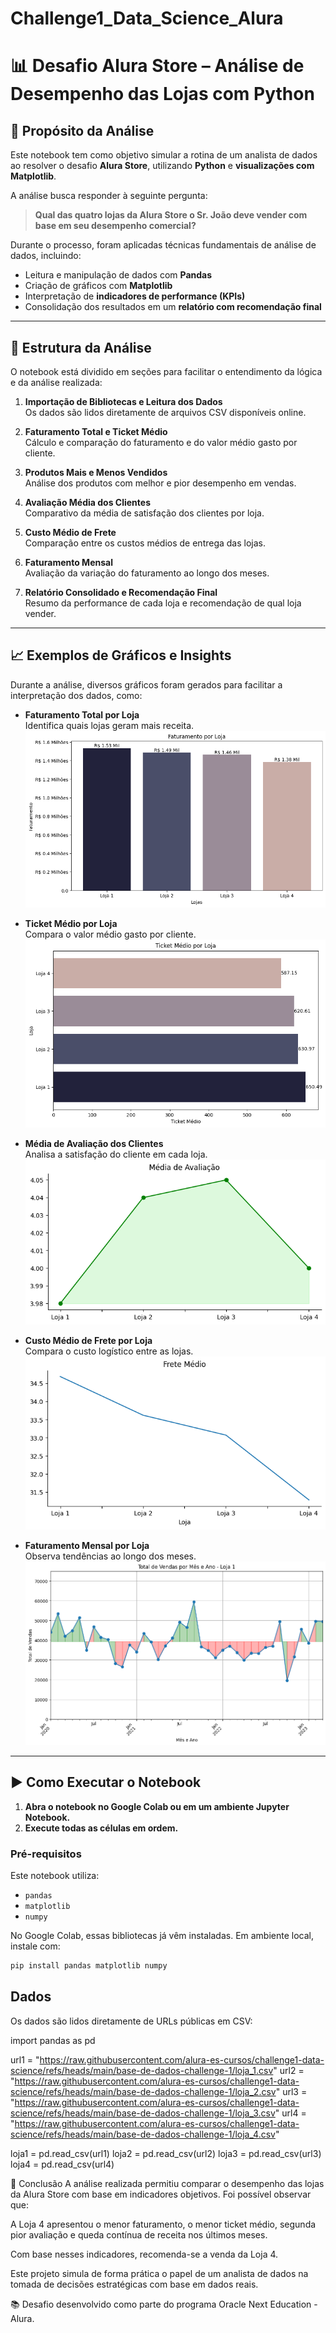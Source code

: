 # Challenge1_Data_Science_Alura

# 📊 Desafio Alura Store – Análise de Desempenho das Lojas com Python

## 🎯 Propósito da Análise

Este notebook tem como objetivo simular a rotina de um analista de dados ao resolver o desafio **Alura Store**, utilizando **Python** e **visualizações com Matplotlib**.

A análise busca responder à seguinte pergunta:  
> **Qual das quatro lojas da Alura Store o Sr. João deve vender com base em seu desempenho comercial?**

Durante o processo, foram aplicadas técnicas fundamentais de análise de dados, incluindo:

- Leitura e manipulação de dados com **Pandas**
- Criação de gráficos com **Matplotlib**
- Interpretação de **indicadores de performance (KPIs)**
- Consolidação dos resultados em um **relatório com recomendação final**

---

## 🧠 Estrutura da Análise

O notebook está dividido em seções para facilitar o entendimento da lógica e da análise realizada:

1. **Importação de Bibliotecas e Leitura dos Dados**  
   Os dados são lidos diretamente de arquivos CSV disponíveis online.

2. **Faturamento Total e Ticket Médio**  
   Cálculo e comparação do faturamento e do valor médio gasto por cliente.

3. **Produtos Mais e Menos Vendidos**  
   Análise dos produtos com melhor e pior desempenho em vendas.

4. **Avaliação Média dos Clientes**  
   Comparativo da média de satisfação dos clientes por loja.

5. **Custo Médio de Frete**  
   Comparação entre os custos médios de entrega das lojas.

6. **Faturamento Mensal**  
   Avaliação da variação do faturamento ao longo dos meses.

7. **Relatório Consolidado e Recomendação Final**  
   Resumo da performance de cada loja e recomendação de qual loja vender.

---

## 📈 Exemplos de Gráficos e Insights

Durante a análise, diversos gráficos foram gerados para facilitar a interpretação dos dados, como:

- **Faturamento Total por Loja**  
  Identifica quais lojas geram mais receita.  
  ![Faturamento Total](Imagens/faturamento_total.png)

- **Ticket Médio por Loja**  
  Compara o valor médio gasto por cliente.  
  ![Ticket Médio](Imagens/ticket_medio.png)

- **Média de Avaliação dos Clientes**  
  Analisa a satisfação do cliente em cada loja.  
  ![Avaliação Média](Imagens/media_avaliacao.png)

- **Custo Médio de Frete por Loja**  
  Compara o custo logístico entre as lojas.  
  ![Frete Médio](Imagens/frete_medio.png)

- **Faturamento Mensal por Loja**  
  Observa tendências ao longo dos meses.  
  ![Faturamento Mensal](Imagens/faturamento_mensal.png)

---

## ▶️ Como Executar o Notebook

1. **Abra o notebook no Google Colab ou em um ambiente Jupyter Notebook.**
2. **Execute todas as células em ordem.**

### Pré-requisitos

Este notebook utiliza:

- `pandas`
- `matplotlib`
- `numpy`

No Google Colab, essas bibliotecas já vêm instaladas. Em ambiente local, instale com:

```bash
pip install pandas matplotlib numpy
```
## Dados
Os dados são lidos diretamente de URLs públicas em CSV:

import pandas as pd

url1 = "https://raw.githubusercontent.com/alura-es-cursos/challenge1-data-science/refs/heads/main/base-de-dados-challenge-1/loja_1.csv"
url2 = "https://raw.githubusercontent.com/alura-es-cursos/challenge1-data-science/refs/heads/main/base-de-dados-challenge-1/loja_2.csv"
url3 = "https://raw.githubusercontent.com/alura-es-cursos/challenge1-data-science/refs/heads/main/base-de-dados-challenge-1/loja_3.csv"
url4 = "https://raw.githubusercontent.com/alura-es-cursos/challenge1-data-science/refs/heads/main/base-de-dados-challenge-1/loja_4.csv"

loja1 = pd.read_csv(url1)
loja2 = pd.read_csv(url2)
loja3 = pd.read_csv(url3)
loja4 = pd.read_csv(url4)

📌 Conclusão
A análise realizada permitiu comparar o desempenho das lojas da Alura Store com base em indicadores objetivos. Foi possível observar que:

A Loja 4 apresentou o menor faturamento, o menor ticket médio, segunda pior avaliação e queda contínua de receita nos últimos meses.

Com base nesses indicadores, recomenda-se a venda da Loja 4.

Este projeto simula de forma prática o papel de um analista de dados na tomada de decisões estratégicas com base em dados reais.

📚 Desafio desenvolvido como parte do programa Oracle Next Education - Alura.
